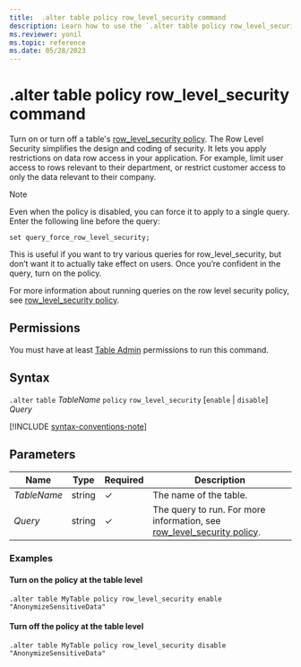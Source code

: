 ```yaml
---
title:  .alter table policy row_level_security command
description: Learn how to use the `.alter table policy row_level_security` command to enable or disable a table's row level security policy.
ms.reviewer: yonil
ms.topic: reference
ms.date: 05/28/2023
---
```

# .alter table policy row_level_security command

Turn on or turn off a table's [row_level_security policy](rowlevelsecuritypolicy.md). The Row Level Security simplifies the design and coding of security. It lets you apply restrictions on data row access in your application. For example, limit user access to rows relevant to their department, or restrict customer access to only the data relevant to their company.

> [!NOTE]
> Even when the policy is disabled, you can force it to apply to a single query. Enter the following line before the query:
>
> `set query_force_row_level_security;`
>
> This is useful if you want to try various queries for row_level_security, but don’t want it to actually take effect on users. Once you’re confident in the query, turn on the policy.

For more information about running queries on the row level security policy, see [row_level_security policy](rowlevelsecuritypolicy.md).

## Permissions

You must have at least [Table Admin](access-control/role-based-access-control.md) permissions to run this command.

## Syntax

`.alter` `table` *TableName* `policy` `row_level_security` [`enable` | `disable`] *Query*

[!INCLUDE [syntax-conventions-note](../../includes/syntax-conventions-note.md)]

## Parameters

| Name | Type | Required | Description |
|--|--|--|--|
| *TableName* | string | &check;| The name of the table.|
| *Query* | string | &check; | The query to run. For more information, see [row_level_security policy](rowlevelsecuritypolicy.md).|

### Examples

#### Turn on the policy at the table level

```kusto
.alter table MyTable policy row_level_security enable "AnonymizeSensitiveData"
```

#### Turn off the policy at the table level

```kusto
.alter table MyTable policy row_level_security disable "AnonymizeSensitiveData"
```

